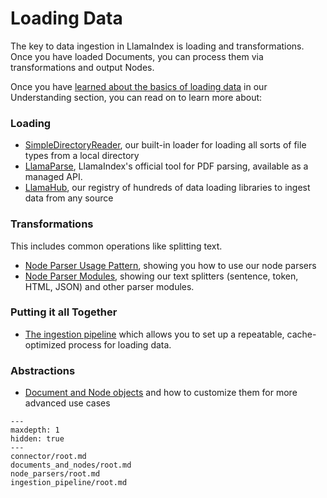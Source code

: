 # Loading Data

The key to data ingestion in LlamaIndex is loading and transformations. Once you have loaded Documents, you can process them via transformations and output Nodes.

Once you have [learned about the basics of loading data](../../understanding/loading/loading.md) in our Understanding section, you can read on to learn more about:

### Loading

- [SimpleDirectoryReader](simpledirectoryreader.md), our built-in loader for loading all sorts of file types from a local directory
- [LlamaParse](connector/llama_parse.md), LlamaIndex's official tool for PDF parsing, available as a managed API.
- [LlamaHub](connector/root.md), our registry of hundreds of data loading libraries to ingest data from any source

### Transformations

This includes common operations like splitting text.

- [Node Parser Usage Pattern](node_parsers/root.md), showing you how to use our node parsers
- [Node Parser Modules](node_parsers/modules.md), showing our text splitters (sentence, token, HTML, JSON) and other parser modules.

### Putting it all Together

- [The ingestion pipeline](ingestion_pipeline/root.md) which allows you to set up a repeatable, cache-optimized process for loading data.

### Abstractions

- [Document and Node objects](documents_and_nodes/root.md) and how to customize them for more advanced use cases

```{toctree}
---
maxdepth: 1
hidden: true
---
connector/root.md
documents_and_nodes/root.md
node_parsers/root.md
ingestion_pipeline/root.md
```

